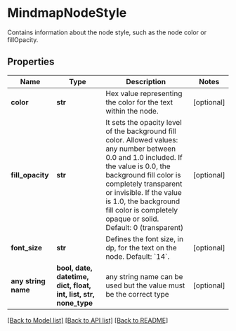 # MindmapNodeStyle

Contains information about the node style, such as the node color or fillOpacity.

## Properties
Name | Type | Description | Notes
------------ | ------------- | ------------- | -------------
**color** | **str** | Hex value representing the color for the text within the node. | [optional] 
**fill_opacity** | **str** | It sets the opacity level of the background fill color.  Allowed values: any number between 0.0 and 1.0 included.  If the value is 0.0, the background fill color is completely transparent or invisible. If the value is 1.0, the background fill color is completely opaque or solid. Default: 0 (transparent) | [optional] 
**font_size** | **str** | Defines the font size, in dp, for the text on the node. Default: &#x60;14&#x60;. | [optional] 
**any string name** | **bool, date, datetime, dict, float, int, list, str, none_type** | any string name can be used but the value must be the correct type | [optional]

[[Back to Model list]](../README.md#documentation-for-models) [[Back to API list]](../README.md#documentation-for-api-endpoints) [[Back to README]](../README.md)



